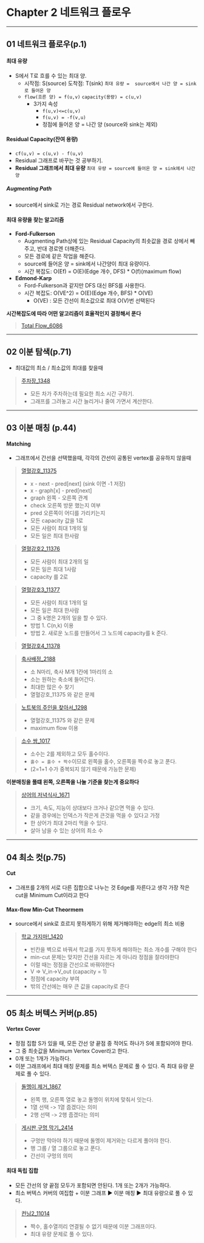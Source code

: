 # Chapter 2 네트워크 플로우
---
## 01 네트워크 플로우(p.1)

#### 최대 유량

- S에서 T로 흐를 수 있는 최대 양.
  - 시작점: S(source)
도착점: T(sink)
`최대 유량 =  source에서 나간 양 = sink로 들어온 양`
  - `flow(흐른 양) = f(u,v)`
`capacity(용량) = c(u,v)`
    - 3가지 속성
      - `f(u,v)<=c(u,v)`
      - `f(u,v) = -f(v,u)`
      - 정점에 들어온 양 = 나간 양 (source와 sink는 제외)

#### Residual Capacity(잔여 용량)

- `cf(u,v) = c(u,v) - f(u,v)`
- Residual 그래프로 바꾸는 것 공부하기.
- **Residual 그래프에서 최대 유량**
`최대 유량 = source에 들어온 양 = sink에서 나간 양`

##### Augmenting Path

- source에서 sink로 가는 경로 Residual network에서 구한다.
#### 최대 유량을 찾는 알고리즘

- **Ford-Fulkerson**
  - Augmenting Path상에 있는 Residual Capacity의 최솟값을 경로 상에서 빼주고, 반대 경로엔 더해준다.
  - 모든 경로에 같은 작업을 해준다.
  - source에 들어온 양 = sink에서 나간양이 최대 유량이다.
  - 시간 복잡도: O(Ef) = O(E)(Edge 개수, DFS) * O(f)(maximum flow)
- **Edmond-Karp**
  - Ford-Fulkerson과 같지만 DFS 대신 BFS를 사용한다.
  - 시간 복잡도: O(VE^2) = O(E)(Edge 개수, BFS) * O(VE)
    - O(VE) : 모든 간선이 최소값으로 최대 O(V)번 선택된다

**시간복잡도에 따라 어떤 알고리즘이 효율적인지 결정해서 푼다**
>[Total Flow_6086](http://icpc.me/6086)

---
## 02 이분 탐색(p.71)

- 최대값의 최소 / 최소값의 최대를 찾을때
>[주차장_1348](http://icpc.me/1348)
> - 모든 차가 주차하는데 필요한 최소 시간 구하기.
> - 그래프를 그려놓고 시간 늘리거나 줄여 가면서 계산한다.

---
## 03 이분 매칭 (p.44)

#### Matching

- 그래프에서 간선을 선택했을때, 각각의 간선이 공통된 vertex를 공유하지 않을때

>[열혈강호_11375](http://icpc.me/11375)
>- x - next - pred[next] (sink 이면 -1 저장)
>- x - graph[x] - pred[next]
>- graph 왼쪽 - 오른쪽 관계
>- check 오른쪽 방문 했는지 여부
>- pred 오른쪽이 어디를 가리키는지
>- 모든 capacity 값을 1로
>- 모든 사람이 최대 1개의 일
>- 모든 일은 최대 한사람

>[열혈강호2_11376](http://icpc.me/11376)
>- 모든 사람이 최대 2개의 일
>- 모든 일은 최대 1사람
>- capacity 를 2로

>[열혈강호3_11377](http://icpc.me/11377)
>- 모든 사람이 최대 1개의 일
>- 모든 일은 최대 한사람
>- 그 중 k명은 2개의 일을 할 수 있다.
>- 방법 1. C(n,k) 이용
>- 방법 2. 새로운 노드를 만들어서 그 노드에 capacity를 k 준다.

>[열혈강호4_11378](http://icpc.me/11378)

>[축사배정_2188](http://icpc.me/2188)
>- 소 N마리, 축사 M개 1칸에 1마리의 소
>- 소는 원하는 축소에 들어간다.
>- 최대한 많은 수 찾기
>- 열혈강호_11375 와 같은 문제

>[노트북의 주인을 찾아서_1298](http://icpc.me/1298)
>- 열혈강호_11375 와 같은 문제
>- maximum flow 이용

>[소수 쌍_1017](http://icpc.me/1017)
>- 소수는 2를 제외하고 모두 홀수이다.
>- `홀수 = 홀수 + 짝수`이므로 왼쪽을 홀수, 오른쪽을 짝수로 놓고 푼다.
>- (2=1+1 수가 중복되지 않기 때문에 가능한 문제)

**이분매칭을 풀떄 왼쪽, 오른쪽을 나눌 기준을 찾는게 중요하다**
>[상어의 저녁식사_1671](http://icpc.me/1671)
>- 크기, 속도, 지능이 상대보다 크거나 같으면 먹을 수 있다.
>- 같을 경우에는 인덱스가 작은게 큰것을 먹을 수 있다고 가정
>- 한 상어가 최대 2마리 먹을 수 있다.
>- 살아 남을 수 있는 상어의 최소 수

---
## 04 최소 컷(p.75)

#### Cut

- 그래프를 2개의 서로 다른 집합으로 나누는 것
Edge를 자른다고 생각
가장 작은 cut을 Minimum Cut이라고 한다
#### Max-flow Min-Cut Theormem

- source에서 sink로 흐르지 못하게하기 위해 제거해야하는 edge의 최소 비용
>[학교 가지마!_1420](http://icpc.me/1420)
>- 빈칸을 벽으로 바꿔서 학교를 가지 못하게 해야하는 최소 개수를 구해야 한다
>- min-cut 문제는 맞지만 간선을 자르는 게 아니라 정점을 잘라야한다
>- 이럴 때는 정점을 간선으로 바꿔야한다
>- V => V_in->V_out (capacity = 1)
>- 정점에 capacity 부여
>- 밖의 간선에는 매우 큰 값을 capacity로 준다

---
## 05 최소 버텍스 커버(p.85)

#### Vertex Cover

- 정점 집합 S가 있을 때, 모든 간선 양 끝점 중 적어도 하나가 S에 포함되어야 한다.
- 그 중 최솟값을 Minimum Vertex Cover라고 한다.
- 0개 또는 1개가 가능하다.
- 이분 그래프에서 최대 매칭 문제를 최소 버텍스 문제로 풀 수 있다.
즉 최대 유량 문제로 풀 수 있다.
>[돌멩이 제거_1867](http://icpc.me/1867)
>- 왼쪽 행, 오른쪽 열로 놓고 돌멩이 위치에 맞춰서 잇는다.
>- 1열 선택 -> 1열 줍겠다는 의미
>- 2행 선택 -> 2행 줍겠다는 의미

>[게시판 구멍 막기_2414](http://icpc.me/2414)
>- 구멍만 막아야 하기 때문에 돌멩이 제거와는 다르게 풀어야 한다.
>- 행 그룹 / 열 그룹으로 놓고 푼다.
>- 간선이 구멍의 의미

#### 최대 독립 집합

- 모든 간선의 양 끝점 모두가 포함되면 안된다. 1개 또는 2개가 가능하다.
- 최소 버텍스 커버의 여집합 + 이분 그래프 ▶ 이분 매칭 ▶ 최대 유량으로 풀 수 있다.
>[컨닝2_11014](http://icpc.me/11014)
>- 짝수, 홀수열끼리 연결될 수 없기 때문에 이분 그래프이다.
>- 최대 유량 문제로 풀 수 있다.
